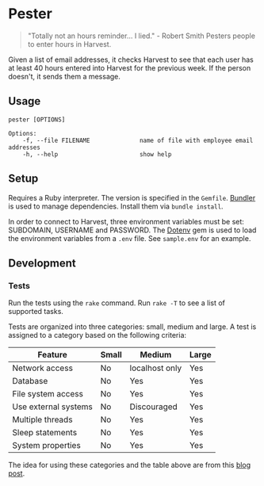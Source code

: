 # Pester
> "Totally not an hours reminder... I lied." - Robert Smith
Pesters people to enter hours in Harvest.

Given a list of email addresses, it checks Harvest to see that each user has at least 40 hours entered into Harvest for the previous week. If the person doesn't, it sends them a message.

## Usage

```
pester [OPTIONS]

Options:
    -f, --file FILENAME              name of file with employee email addresses
    -h, --help                       show help
```

## Setup
Requires a Ruby interpreter. The version is specified in the `Gemfile`. [Bundler](http://bundler.io/) is used to manage dependencies. Install them via `bundle install`.

In order to connect to Harvest, three environment variables must be set: SUBDOMAIN, USERNAME and PASSWORD. The [Dotenv](https://github.com/bkeepers/dotenv) gem is used to load the environment variables from a `.env` file. See `sample.env` for an example.

## Development

### Tests
Run the tests using the `rake` command. Run `rake -T` to see a list of supported tasks.

Tests are organized into three categories: small, medium and large. A test is assigned to a category based on the following criteria:

| Feature              | Small | Medium         | Large |
| -------------------- | ----- | -------------- | ----- |
| Network access       | No    | localhost only | Yes   |
| Database             | No    | Yes            | Yes   |
| File system access   | No    | Yes            | Yes   |
| Use external systems | No    | Discouraged    | Yes   |
| Multiple threads     | No    | Yes            | Yes   |
| Sleep statements     | No    | Yes            | Yes   |
| System properties    | No    | Yes            | Yes   |

The idea for using these categories and the table above are from this [blog post](http://googletesting.blogspot.com/2010/12/test-sizes.html).
